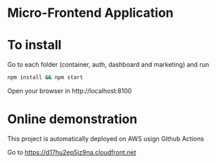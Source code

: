 # Micro-Frontend Application

# To install

Go to each folder (container, auth, dashboard and marketing) and run

 ```bash
 npm install && npm start
 ```
 
 Open your browser in http://localhost:8100
 
# Online demonstration

This project is automatically deployed on AWS usign Github Actions

Go to https://d17hu2ep5jz9na.cloudfront.net
